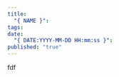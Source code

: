 ```yaml
---
title:
  "{ NAME }": 
tags: 
date:
  "{ DATE:YYYY-MM-DD HH:mm:ss }": 
published: "true"
---
```

fdf

